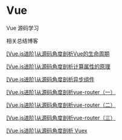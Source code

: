 # Vue
Vue 源码学习

相关总结博客

[[Vue.js进阶]从源码角度剖析Vue的生命周期](https://juejin.im/post/5cafeb515188251aeb3ec6a2)

[[Vue.js进阶]从源码角度剖析计算属性的原理](https://juejin.im/post/5ccfc4c56fb9a031f61d8a6a)

[[Vue.js进阶]从源码角度剖析异步组件](https://juejin.im/editor/posts/5d6b66e1e51d456210163be5)

[[Vue.js进阶]从源码角度剖析vue-router（一）](https://juejin.im/post/5cda27d56fb9a0320361a708)

[[Vue.js进阶]从源码角度剖析vue-router（二）](https://juejin.im/post/5ceaa3bef265da1bc94ecaf3)

[[Vue.js进阶]从源码角度剖析vue-router（三）](https://juejin.im/post/5cfa5b1b6fb9a07ec63b061f)

[[Vue.js进阶]从源码角度剖析 Vuex](https://juejin.im/post/5d12d4596fb9a07ed36eb968)


